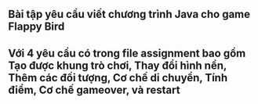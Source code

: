 ## Bài tập yêu cầu viết chương trình Java cho game Flappy Bird
## Với 4 yêu cầu có trong file assignment bao gồm Tạo được khung trò chơi, Thay đổi hình nền, Thêm các đối tượng, Cơ chế di chuyển, Tính điểm, Cơ chế gameover, và restart
